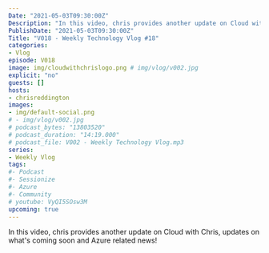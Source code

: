 ```yaml
---
Date: "2021-05-03T09:30:00Z"
Description: "In this video, chris provides another update on Cloud with Chris, updates on what's coming soon and Azure related news!"
PublishDate: "2021-05-03T09:30:00Z"
Title: "V018 - Weekly Technology Vlog #18"
categories:
- Vlog
episode: V018
image: img/cloudwithchrislogo.png # img/vlog/v002.jpg
explicit: "no"
guests: []
hosts:
- chrisreddington
images:
- img/default-social.png
# - img/vlog/v002.jpg
# podcast_bytes: "13803520"
# podcast_duration: "14:19.000"
# podcast_file: V002 - Weekly Technology Vlog.mp3
series:
- Weekly Vlog
tags:
#- Podcast
#- Sessionize
#- Azure
#- Community
# youtube: VyQI5SOsw3M
upcoming: true
---
```

In this video, chris provides another update on Cloud with Chris, updates on what's coming soon and Azure related news!